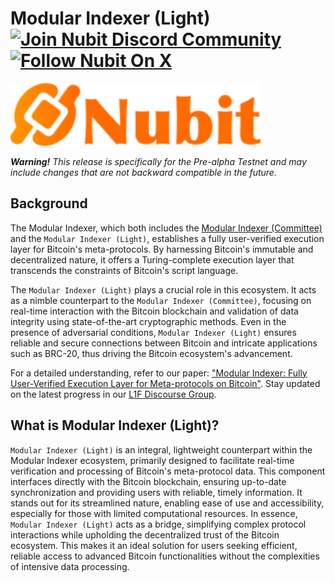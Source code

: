 # Modular Indexer (Light) [![Join Nubit Discord Community](https://img.shields.io/discord/916984413944967180?logo=discord&style=flat)](https://discord.gg/5sVBzYa4Sg) [![Follow Nubit On X](https://img.shields.io/twitter/follow/nubit_org)](https://twitter.com/Nubit_org)

<img src="assets/logo.svg" width="400px" alt="Nubit Logo" />

***Warning!*** *This release is specifically for the Pre-alpha Testnet and may include changes that are not backward compatible in the future.*

## Background
The Modular Indexer, which both includes the [Modular Indexer (Committee)](https://github.com/RiemaLabs/modular-indexer-committee) and the `Modular Indexer (Light)`, establishes a fully user-verified execution layer for Bitcoin's meta-protocols. By harnessing Bitcoin's immutable and decentralized nature, it offers a Turing-complete execution layer that transcends the constraints of Bitcoin's script language.

The `Modular Indexer (Light)` plays a crucial role in this ecosystem. It acts as a nimble counterpart to the `Modular Indexer (Committee)`, focusing on real-time interaction with the Bitcoin blockchain and validation of data integrity using state-of-the-art cryptographic methods. Even in the presence of adversarial conditions, `Modular Indexer (Light)` ensures reliable and secure connections between Bitcoin and intricate applications such as BRC-20, thus driving the Bitcoin ecosystem's advancement.

For a detailed understanding, refer to our paper: ["Modular Indexer: Fully User-Verified Execution Layer for Meta-protocols on Bitcoin"](https://eprint.iacr.org/2024/408). Stay updated on the latest progress in our [L1F Discourse Group](https://l1f.discourse.group/t/modular-indexer-fully-user-verified-execution-layer-for-meta-protocols-on-bitcoin/598).

## What is Modular Indexer (Light)?

`Modular Indexer (Light)` is an integral, lightweight counterpart within the Modular Indexer ecosystem, primarily designed to facilitate real-time verification and processing of Bitcoin's meta-protocol data. This component interfaces directly with the Bitcoin blockchain, ensuring up-to-date synchronization and providing users with reliable, timely information. It stands out for its streamlined nature, enabling ease of use and accessibility, especially for those with limited computational resources. In essence, `Modular Indexer (Light)` acts as a bridge, simplifying complex protocol interactions while upholding the decentralized trust of the Bitcoin ecosystem. This makes it an ideal solution for users seeking efficient, reliable access to advanced Bitcoin functionalities without the complexities of intensive data processing.

